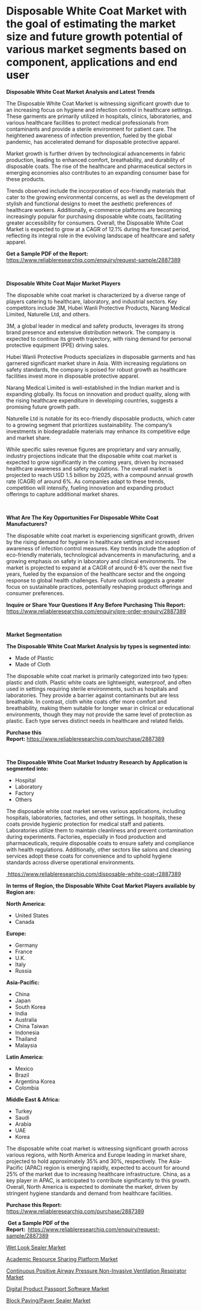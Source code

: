 <p><h1>Disposable White Coat Market with the goal of estimating the market size and future growth potential of various market segments based on component, applications and end user</h1></p><p><strong>Disposable White Coat Market Analysis and Latest Trends</strong></p>
<p><p>The Disposable White Coat Market is witnessing significant growth due to an increasing focus on hygiene and infection control in healthcare settings. These garments are primarily utilized in hospitals, clinics, laboratories, and various healthcare facilities to protect medical professionals from contaminants and provide a sterile environment for patient care. The heightened awareness of infection prevention, fueled by the global pandemic, has accelerated demand for disposable protective apparel.</p><p>Market growth is further driven by technological advancements in fabric production, leading to enhanced comfort, breathability, and durability of disposable coats. The rise of the healthcare and pharmaceutical sectors in emerging economies also contributes to an expanding consumer base for these products. </p><p>Trends observed include the incorporation of eco-friendly materials that cater to the growing environmental concerns, as well as the development of stylish and functional designs to meet the aesthetic preferences of healthcare workers. Additionally, e-commerce platforms are becoming increasingly popular for purchasing disposable white coats, facilitating greater accessibility for consumers. Overall, the Disposable White Coat Market is expected to grow at a CAGR of 12.1% during the forecast period, reflecting its integral role in the evolving landscape of healthcare and safety apparel.</p></p>
<p><strong>Get a Sample PDF of the Report:&nbsp;</strong> <a href="https://www.reliableresearchiq.com/enquiry/request-sample/2887389?utm_campaign=99&utm_medium=2&utm_source=Github&utm_content=ia&utm_term=14032025&utm_id=disposable-white-coat">https://www.reliableresearchiq.com/enquiry/request-sample/2887389</a></p>
<p>&nbsp;</p>
<p><strong>Disposable White Coat Major Market Players</strong></p>
<p><p>The disposable white coat market is characterized by a diverse range of players catering to healthcare, laboratory, and industrial sectors. Key competitors include 3M, Hubei Wanli Protective Products, Narang Medical Limited, Naturelle Ltd, and others. </p><p>3M, a global leader in medical and safety products, leverages its strong brand presence and extensive distribution network. The company is expected to continue its growth trajectory, with rising demand for personal protective equipment (PPE) driving sales.</p><p>Hubei Wanli Protective Products specializes in disposable garments and has garnered significant market share in Asia. With increasing regulations on safety standards, the company is poised for robust growth as healthcare facilities invest more in disposable protective apparel.</p><p>Narang Medical Limited is well-established in the Indian market and is expanding globally. Its focus on innovation and product quality, along with the rising healthcare expenditure in developing countries, suggests a promising future growth path.</p><p>Naturelle Ltd is notable for its eco-friendly disposable products, which cater to a growing segment that prioritizes sustainability. The company’s investments in biodegradable materials may enhance its competitive edge and market share.</p><p>While specific sales revenue figures are proprietary and vary annually, industry projections indicate that the disposable white coat market is expected to grow significantly in the coming years, driven by increased healthcare awareness and safety regulations. The overall market is projected to reach USD 1.5 billion by 2025, with a compound annual growth rate (CAGR) of around 6%. As companies adapt to these trends, competition will intensify, fueling innovation and expanding product offerings to capture additional market shares.</p></p>
<p>&nbsp;</p>
<p><strong>What Are The Key Opportunities For Disposable White Coat Manufacturers?</strong></p>
<p><p>The disposable white coat market is experiencing significant growth, driven by the rising demand for hygiene in healthcare settings and increased awareness of infection control measures. Key trends include the adoption of eco-friendly materials, technological advancements in manufacturing, and a growing emphasis on safety in laboratory and clinical environments. The market is projected to expand at a CAGR of around 6-8% over the next five years, fueled by the expansion of the healthcare sector and the ongoing response to global health challenges. Future outlook suggests a greater focus on sustainable practices, potentially reshaping product offerings and consumer preferences.</p></p>
<p><strong>Inquire or Share Your Questions If Any Before Purchasing This Report:</strong> <a href="https://www.reliableresearchiq.com/enquiry/pre-order-enquiry/2887389?utm_campaign=99&utm_medium=2&utm_source=Github&utm_content=ia&utm_term=14032025&utm_id=disposable-white-coat">https://www.reliableresearchiq.com/enquiry/pre-order-enquiry/2887389</a></p>
<p>&nbsp;</p>
<p><strong>Market Segmentation</strong></p>
<p><strong>The Disposable White Coat Market Analysis by types is segmented into:</strong></p>
<p><ul><li> Made of Plastic</li><li>Made of Cloth </li></ul></p>
<p><p>The disposable white coat market is primarily categorized into two types: plastic and cloth. Plastic white coats are lightweight, waterproof, and often used in settings requiring sterile environments, such as hospitals and laboratories. They provide a barrier against contaminants but are less breathable. In contrast, cloth white coats offer more comfort and breathability, making them suitable for longer wear in clinical or educational environments, though they may not provide the same level of protection as plastic. Each type serves distinct needs in healthcare and related fields.</p></p>
<p><strong>Purchase this Report:&nbsp;</strong><a href="https://www.reliableresearchiq.com/purchase/2887389?utm_campaign=99&utm_medium=2&utm_source=Github&utm_content=ia&utm_term=14032025&utm_id=disposable-white-coat">https://www.reliableresearchiq.com/purchase/2887389</a></p>
<p>&nbsp;</p>
<p><strong>The Disposable White Coat Market Industry Research by Application is segmented into:</strong></p>
<p><ul><li> Hospital</li><li>Laboratory</li><li>Factory</li><li>Others </li></ul></p>
<p><p>The disposable white coat market serves various applications, including hospitals, laboratories, factories, and other settings. In hospitals, these coats provide hygienic protection for medical staff and patients. Laboratories utilize them to maintain cleanliness and prevent contamination during experiments. Factories, especially in food production and pharmaceuticals, require disposable coats to ensure safety and compliance with health regulations. Additionally, other sectors like salons and cleaning services adopt these coats for convenience and to uphold hygiene standards across diverse operational environments.</p></p>
<p><a href="https://www.reliableresearchiq.com/disposable-white-coat-r2887389?utm_campaign=99&utm_medium=2&utm_source=Github&utm_content=ia&utm_term=14032025&utm_id=disposable-white-coat">&nbsp;https://www.reliableresearchiq.com/disposable-white-coat-r2887389</a></p>
<p><strong>In terms of Region, the Disposable White Coat Market Players available by Region are:</strong></p>
<p>
    <p> <strong> North America: </strong>
        <ul>
            <li>United States</li>
            <li>Canada</li>
        </ul>
        </p> 
    <p> <strong> Europe: </strong>
        <ul>
            <li>Germany</li>
            <li>France</li>
            <li>U.K.</li>
            <li>Italy</li>
            <li>Russia</li>
        </ul>
        </p> 
    <p> <strong> Asia-Pacific: </strong>
        <ul>
            <li>China</li>
            <li>Japan</li>
            <li>South Korea</li>
            <li>India</li>
            <li>Australia</li>
            <li>China Taiwan</li>
            <li>Indonesia</li>
            <li>Thailand</li>
            <li>Malaysia</li>
        </ul>
        </p> 
    <p> <strong> Latin America: </strong>
        <ul>
            <li>Mexico</li>
            <li>Brazil</li>
            <li>Argentina Korea</li>
            <li>Colombia</li>
        </ul>
        </p> 
    <p> <strong> Middle East & Africa: </strong>
        <ul>
            <li>Turkey</li>
            <li>Saudi</li>
            <li>Arabia</li>
            <li>UAE</li>
            <li>Korea</li>
        </ul>
    </p>
    </p>
<p><p>The disposable white coat market is witnessing significant growth across various regions, with North America and Europe leading in market share, projected to hold approximately 35% and 30%, respectively. The Asia-Pacific (APAC) region is emerging rapidly, expected to account for around 25% of the market due to increasing healthcare infrastructure. China, as a key player in APAC, is anticipated to contribute significantly to this growth. Overall, North America is expected to dominate the market, driven by stringent hygiene standards and demand from healthcare facilities.</p></p>
<p><strong>Purchase this Report: </strong><a href="https://www.reliableresearchiq.com/purchase/2887389?utm_campaign=99&utm_medium=2&utm_source=Github&utm_content=ia&utm_term=14032025&utm_id=disposable-white-coat">https://www.reliableresearchiq.com/purchase/2887389</a></p>
<p>&nbsp;<strong>Get a Sample PDF of the Report:&nbsp;&nbsp;</strong><a href="https://www.reliableresearchiq.com/enquiry/request-sample/2887389?utm_campaign=99&utm_medium=2&utm_source=Github&utm_content=ia&utm_term=14032025&utm_id=disposable-white-coat">https://www.reliableresearchiq.com/enquiry/request-sample/2887389</a></p>
<p><strong></strong></p>
<p><p><a href="https://github.com/vespigeakexc/Market-Research-Report-List-1/blob/main/wet-look-sealer-market.md?utm_campaign=99&utm_medium=2&utm_source=Github&utm_content=ia&utm_term=14032025&utm_id=disposable-white-coat">Wet Look Sealer Market</a></p><p><a href="https://github.com/afghatakito29/Market-Research-Report-List-1/blob/main/academic-resource-sharing-platform-market.md?utm_campaign=99&utm_medium=2&utm_source=Github&utm_content=ia&utm_term=14032025&utm_id=disposable-white-coat">Academic Resource Sharing Platform Market</a></p><p><a href="https://github.com/bartzthateis/Market-Research-Report-List-1/blob/main/continuous-positive-airway-pressure-non-invasive-ventilation-respirator-market.md?utm_campaign=99&utm_medium=2&utm_source=Github&utm_content=ia&utm_term=14032025&utm_id=disposable-white-coat">Continuous Positive Airway Pressure Non-Invasive Ventilation Respirator Market</a></p><p><a href="https://github.com/moorsdorak31/Market-Research-Report-List-1/blob/main/digital-product-passport-software-market.md?utm_campaign=99&utm_medium=2&utm_source=Github&utm_content=ia&utm_term=14032025&utm_id=disposable-white-coat">Digital Product Passport Software Market</a></p><p><a href="https://github.com/eimutelufta/Market-Research-Report-List-1/blob/main/block-pavingpaver-sealer-market.md?utm_campaign=99&utm_medium=2&utm_source=Github&utm_content=ia&utm_term=14032025&utm_id=disposable-white-coat">Block Paving/Paver Sealer Market</a></p></p>